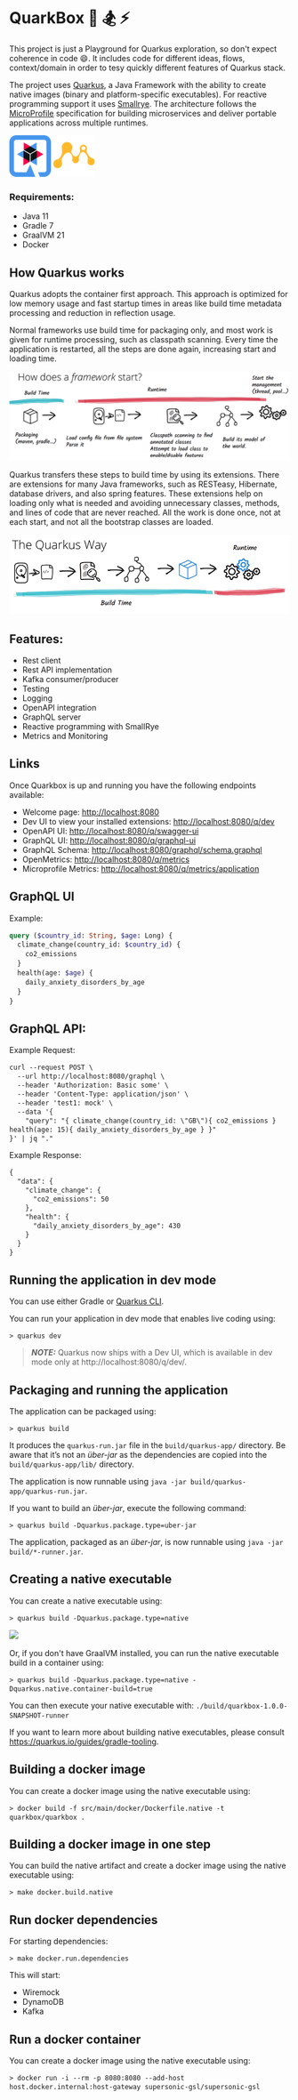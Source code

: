 # QuarkBox 🚀 🏂 ⚡️

This project is just a Playground for Quarkus exploration, so don't expect coherence in code 😄. It includes code for different ideas, flows, context/domain in order to tesy quickly different features of Quarkus stack.

The project uses [Quarkus](https://quarkus.io/), a Java Framework with the ability to create native images (binary and platform-specific executables). For reactive programming support it uses [Smallrye](https://smallrye.io/). The architecture follows the [MicroProfile](https://projects.eclipse.org/projects/technology.microprofile) specification for building microservices and deliver portable applications across multiple runtimes.

![](./documentation/images/quarkus.png#75x) ![](./documentation/images/microprofile.png#75x)

### Requirements:

- Java 11
- Gradle 7
- GraalVM 21
- Docker


## How Quarkus works

Quarkus adopts the container first approach. This approach is optimized for low memory usage and fast startup times in areas like build time metadata processing and reduction in reflection usage.

Normal frameworks use build time for packaging only, and most work is given for runtime processing, such as classpath scanning. Every time the application is restarted, all the steps are done again, increasing start and loading time.

![](./documentation/images/non-native-traditional-way.png)

Quarkus transfers these steps to build time by using its extensions. There are extensions for many Java frameworks, such as RESTeasy, Hibernate, database drivers, and also spring features. These extensions help on loading only what is needed and avoiding unnecessary classes, methods, and lines of code that are never reached. All the work is done once, not at each start, and not all the bootstrap classes are loaded.


![](./documentation/images/native-quarkus-way.png)

## Features:

- Rest client
- Rest API implementation
- Kafka consumer/producer
- Testing
- Logging
- OpenAPI integration
- GraphQL server
- Reactive programming with SmallRye
- Metrics and Monitoring

## Links

Once Quarkbox is up and running you have the following endpoints available:

* Welcome page: [http://localhost:8080](http://localhost:8080)
* Dev UI to view your installed extensions: [http://localhost:8080/q/dev](http://localhost:8080/q/dev)
* OpenAPI UI: [http://localhost:8080/q/swagger-ui](http://localhost:8080/q/swagger-ui)
* GraphQL UI: [http://localhost:8080/q/graphql-ui](http://localhost:8080/q/graphql-ui) 
* GraphQL Schema: [http://localhost:8080/graphql/schema.graphql](http://localhost:8080/graphql/schema.graphql)
* OpenMetrics: [http://localhost:8080/q/metrics](http://localhost:8080/q/metrics)
* Microprofile Metrics: [http://localhost:8080/q/metrics/application](http://localhost:8080/q/metrics/application)

## GraphQL UI

Example:

```graphql
query ($country_id: String, $age: Long) {  
  climate_change(country_id: $country_id) {
    co2_emissions
  }
  health(age: $age) {
    daily_anxiety_disorders_by_age
  }
}
```

## GraphQL API:

Example Request:
```http request
curl --request POST \
  --url http://localhost:8080/graphql \
  --header 'Authorization: Basic some' \
  --header 'Content-Type: application/json' \
  --header 'test1: mock' \
  --data '{
	"query": "{ climate_change(country_id: \"GB\"){ co2_emissions } health(age: 15){ daily_anxiety_disorders_by_age } }"
}' | jq "."
```

Example Response:

```http request
{
  "data": {
    "climate_change": {
      "co2_emissions": 50
    },
    "health": {
      "daily_anxiety_disorders_by_age": 430
    }
  }
}
```
## Running the application in dev mode

You can use either Gradle or [Quarkus CLI](https://quarkus.io/guides/cli-tooling).

You can run your application in dev mode that enables live coding using:
```shell script
> quarkus dev
```

> **_NOTE:_**  Quarkus now ships with a Dev UI, which is available in dev mode only at http://localhost:8080/q/dev/.

## Packaging and running the application

The application can be packaged using:
```shell script
> quarkus build
```
It produces the `quarkus-run.jar` file in the `build/quarkus-app/` directory.
Be aware that it’s not an _über-jar_ as the dependencies are copied into the `build/quarkus-app/lib/` directory.

The application is now runnable using `java -jar build/quarkus-app/quarkus-run.jar`.

If you want to build an _über-jar_, execute the following command:
```shell script
> quarkus build -Dquarkus.package.type=uber-jar
```

The application, packaged as an _über-jar_, is now runnable using `java -jar build/*-runner.jar`.

## Creating a native executable

You can create a native executable using:
```shell script
> quarkus build -Dquarkus.package.type=native
```

![](./documentation/images/build.png)

Or, if you don't have GraalVM installed, you can run the native executable build in a container using:

```shell script
> quarkus build -Dquarkus.package.type=native -Dquarkus.native.container-build=true
```

You can then execute your native executable with: `./build/quarkbox-1.0.0-SNAPSHOT-runner`

If you want to learn more about building native executables, please consult https://quarkus.io/guides/gradle-tooling.

## Building a docker image

You can create a docker image using the native executable using:
```shell script
> docker build -f src/main/docker/Dockerfile.native -t quarkbox/quarkbox .
```

## Building a docker image in one step

You can build the native artifact and create a docker image using the native executable using:
```shell script
> make docker.build.native
```

## Run docker dependencies

For starting dependencies:
```shell script
> make docker.run.dependencies
```

This will start:
- Wiremock
- DynamoDB
- Kafka


## Run a docker container

You can create a docker image using the native executable using:
```shell script
> docker run -i --rm -p 8080:8080 --add-host host.docker.internal:host-gateway supersonic-gsl/supersonic-gsl
``` 
